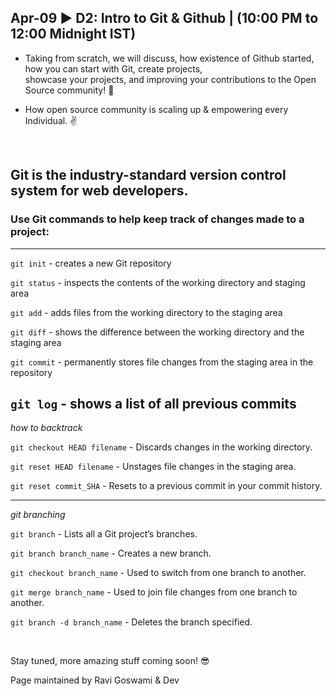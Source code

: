 ## Apr-09 ▶ D2: Intro to Git & Github | (10:00 PM to 12:00 Midnight IST)
- Taking from scratch, we will discuss, how existence of Github started, how you can start with Git, create projects,   
showcase your projects, and improving your contributions to the Open Source community! 🙌 
  
- How open source community is scaling up & empowering every Individual. ✌<br />
<br />

## Git is the industry-standard version control system for web developers.<br />
### Use Git commands to help keep track of changes made to a project:
----------------------------------------------------------------------------------
`git init`  - creates a new Git repository

`git status` - inspects the contents of the working directory and staging area

`git add` - adds files from the working directory to the staging area

`git diff` - shows the difference between the working directory and the staging area

`git commit` - permanently stores file changes from the staging area in the repository

`git log` - shows a list of all previous commits
-----------------------------------------------------------------------------------
*how to backtrack*

`git checkout HEAD filename` - Discards changes in the working directory.

`git reset HEAD filename` - Unstages file changes in the staging area.

`git reset commit_SHA` - Resets to a previous commit in your commit history.

-------------------------------------------------------------------------------------
*git branching*

`git branch` - Lists all a Git project’s branches.

`git branch branch_name` - Creates a new branch.

`git checkout branch_name` - Used to switch from one branch to another.

`git merge branch_name` - Used to join file changes from one branch to another.

`git branch -d branch_name` - Deletes the branch specified.

<br />


Stay tuned, more amazing stuff coming soon! 😎

Page maintained by Ravi Goswami & Dev

